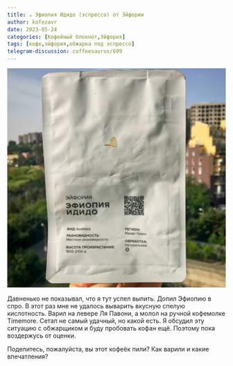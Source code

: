 ```yaml
---
title: ☕️ Эфиопия Идидо (эспрессо) от Эйфории
author: kofezavr
date: 2023-05-24
categories: [Кофейный блокнот,Эйфория]
tags: [кофе,эйфория,обжарка под эспрессо]
telegram-discussion: coffeesaurus/699
--- 
```

![Эфиопия Идидо (эспрессо) от Эйфории](/assets/img/posts/23/05/idido.jpg)

Давненько не показывал, что я тут успел выпить. Допил Эфиопию в спро. В этот раз мне не удалось выварить вкусную спелую кислотность. Варил на левере Ля Павони, а молол на ручной кофемолке Timemore. Сетап не самый удачный, но какой есть. Я обсудил эту ситуацию с обжарщиком и буду пробовать кофан ещё. Поэтому пока воздержусь от оценки.

Поделитесь, пожалуйста, вы этот кофеёк пили? Как варили и какие впечатления?